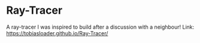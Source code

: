 # Ray-Tracer

A ray-tracer I was inspired to build after a discussion with a neighbour!
Link: https://tobiasloader.github.io/Ray-Tracer/
